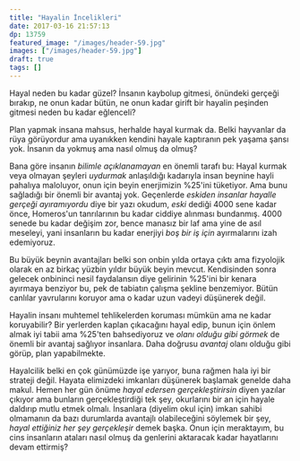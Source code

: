 ```yaml
---
title: "Hayalin İncelikleri"
date: 2017-03-16 21:57:13
dp: 13759
featured_image: "/images/header-59.jpg"
images: ["/images/header-59.jpg"]
draft: true
tags: []
---
```




Hayal neden bu kadar güzel? İnsanın kaybolup gitmesi, önündeki gerçeği bırakıp,
ne onun kadar bütün, ne onun kadar girift bir hayalin peşinden gitmesi neden bu
kadar eğlenceli?

Plan yapmak insana mahsus, herhalde hayal kurmak da. Belki hayvanlar da rüya
görüyordur ama uyanıkken kendini hayale kaptıranın pek yaşama şansı yok. İnsanın
da yokmuş ama nasıl olmuş da olmuş?

Bana göre insanın *bilimle açıklanamayan* en önemli tarafı bu: Hayal kurmak veya
olmayan şeyleri *uydurmak* anlaşıldığı kadarıyla insan beynine hayli pahalıya
maloluyor, onun için beyin enerjimizin %25'ini tüketiyor. Ama bunu sağladığı bir
önemli bir avantaj yok. Geçenlerde *eskiden insanlar hayalle gerçeği
ayıramıyordu* diye bir yazı okudum, *eski* dediği 4000 sene kadar önce,
Homeros'un tanrılarının bu kadar ciddiye alınması bundanmış. 4000 senede bu
kadar değişim zor, bence manasız bir laf ama yine de asıl meseleyi, yani
insanların bu kadar enerjiyi *boş bir iş için* ayırmalarını izah edemiyoruz.

Bu büyük beynin avantajları belki son onbin yılda ortaya çıktı ama fizyolojik
olarak en az birkaç yüzbin yıldır büyük beyin mevcut. Kendisinden sonra gelecek
onbininci nesil faydalansın diye gelirinin %25'ini bir kenara ayırmaya benziyor
bu, pek de tabiatın çalışma şekline benzemiyor. Bütün canlılar yavrularını
koruyor ama o kadar uzun vadeyi düşünerek değil.

Hayalin insanı muhtemel tehlikelerden koruması mümkün ama ne kadar koruyabilir?
Bir yerlerden kaplan çıkacağını hayal edip, bunun için önlem almak iyi tabii ama
%25'ten bahsediyoruz ve *olanı olduğu gibi görmek* de önemli bir avantaj
sağlıyor insanlara. Daha doğrusu *avantaj* olanı olduğu gibi görüp, plan
yapabilmekte.

Hayalcilik belki en çok günümüzde işe yarıyor, buna rağmen hala iyi bir strateji
değil. Hayata elimizdeki imkanları düşünerek başlamak genelde daha makul. Hemen
her gün önüme *hayal edersen gerçekleştirirsin* diyen yazılar çıkıyor ama
bunların gerçekleştirdiği tek şey, okurlarını bir an için hayale daldırıp mutlu
etmek olmalı. İnsanlara (diyelim okul için) imkan sahibi olmamanın da bazı
durumlarda avantajlı olabileceğini söylemek bir şey, *hayal ettiğiniz her şey
gerçekleşir* demek başka. Onun için meraktayım, bu cins insanların ataları nasıl
olmuş da genlerini aktaracak kadar hayatlarını devam ettirmiş?



